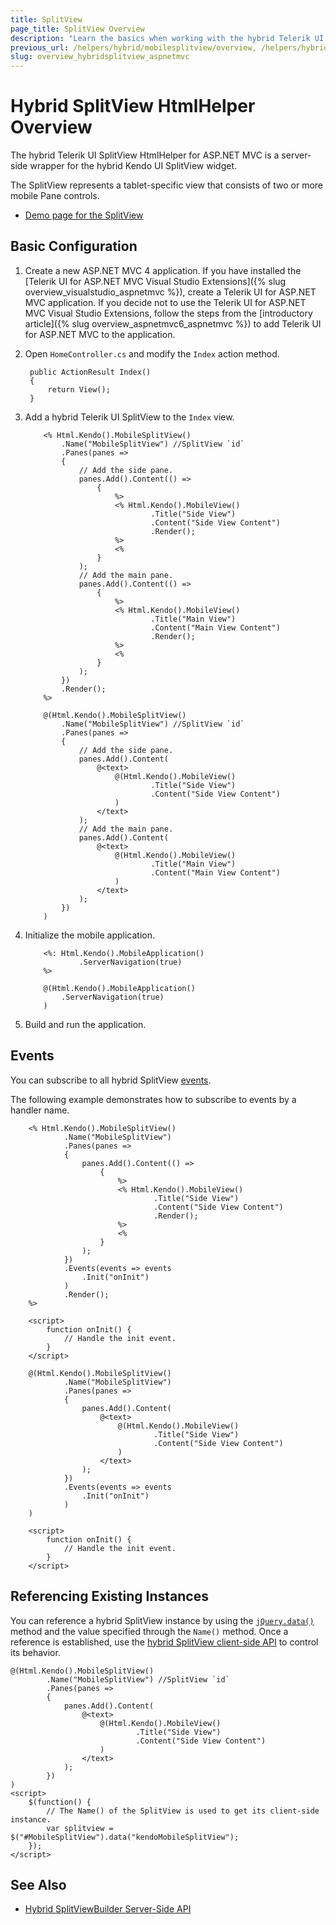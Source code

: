 ```yaml
---
title: SplitView
page_title: SplitView Overview
description: "Learn the basics when working with the hybrid Telerik UI SplitView HtmlHelper for ASP.NET MVC."
previous_url: /helpers/hybrid/mobilesplitview/overview, /helpers/hybrid/mobilesplitview
slug: overview_hybridsplitview_aspnetmvc
---
```


# Hybrid SplitView HtmlHelper Overview

The hybrid Telerik UI SplitView HtmlHelper for ASP.NET MVC is a server-side wrapper for the hybrid Kendo UI SplitView widget.

The SplitView represents a tablet-specific view that consists of two or more mobile Pane controls.

* [Demo page for the SplitView](https://demos.telerik.com/kendo-ui/m/index#splitview/index)

## Basic Configuration

1. Create a new ASP.NET MVC 4 application. If you have installed the [Telerik UI for ASP.NET MVC Visual Studio Extensions]({% slug overview_visualstudio_aspnetmvc %}), create a Telerik UI for ASP.NET MVC application. If you decide not to use the Telerik UI for ASP.NET MVC Visual Studio Extensions, follow the steps from the [introductory article]({% slug overview_aspnetmvc6_aspnetmvc %}) to add Telerik UI for ASP.NET MVC to the application.
1. Open `HomeController.cs` and modify the `Index` action method.

        public ActionResult Index()
        {
            return View();
        }

1. Add a hybrid Telerik UI SplitView to the `Index` view.

    ```ASPX
        <% Html.Kendo().MobileSplitView()
            .Name("MobileSplitView") //SplitView `id`
            .Panes(panes =>
            {
                // Add the side pane.
                panes.Add().Content(() =>
                    {
                        %>
                        <% Html.Kendo().MobileView()
                                .Title("Side View")
                                .Content("Side View Content")
                                .Render();
                        %>
                        <%
                    }
                );
                // Add the main pane.
                panes.Add().Content(() =>
                    {
                        %>
                        <% Html.Kendo().MobileView()
                                .Title("Main View")
                                .Content("Main View Content")
                                .Render();
                        %>
                        <%
                    }
                );
            })
            .Render();
        %>
    ```
    ```Razor
        @(Html.Kendo().MobileSplitView()
            .Name("MobileSplitView") //SplitView `id`
            .Panes(panes =>
            {
                // Add the side pane.
                panes.Add().Content(
                    @<text>
                        @(Html.Kendo().MobileView()
                                .Title("Side View")
                                .Content("Side View Content")
                        )
                    </text>
                );
                // Add the main pane.
                panes.Add().Content(
                    @<text>
                        @(Html.Kendo().MobileView()
                                .Title("Main View")
                                .Content("Main View Content")
                        )
                    </text>
                );
            })
        )
    ```

1. Initialize the mobile application.

    ```ASPX
        <%: Html.Kendo().MobileApplication()
                .ServerNavigation(true)
        %>
    ```
    ```Razor
        @(Html.Kendo().MobileApplication()
            .ServerNavigation(true)
        )
    ```

1. Build and run the application.

## Events

You can subscribe to all hybrid SplitView [events](https://docs.telerik.com/kendo-ui/api/javascript/mobile/ui/splitview#events).

The following example demonstrates how to subscribe to events by a handler name.

```ASPX
    <% Html.Kendo().MobileSplitView()
            .Name("MobileSplitView")
            .Panes(panes =>
            {
                panes.Add().Content(() =>
                    {
                        %>
                        <% Html.Kendo().MobileView()
                                .Title("Side View")
                                .Content("Side View Content")
                                .Render();
                        %>
                        <%
                    }
                );
            })
            .Events(events => events
                .Init("onInit")
            )
            .Render();
    %>

    <script>
        function onInit() {
            // Handle the init event.
        }
    </script>
```
```Razor
    @(Html.Kendo().MobileSplitView()
            .Name("MobileSplitView")
            .Panes(panes =>
            {
                panes.Add().Content(
                    @<text>
                        @(Html.Kendo().MobileView()
                                .Title("Side View")
                                .Content("Side View Content")
                        )
                    </text>
                );
            })
            .Events(events => events
                .Init("onInit")
            )
    )

    <script>
        function onInit() {
            // Handle the init event.
        }
    </script>
```

## Referencing Existing Instances

You can reference a hybrid SplitView instance by using the [`jQuery.data()`](http://api.jquery.com/jQuery.data/) method and the value specified through the `Name()` method. Once a reference is established, use the [hybrid SplitView client-side API](https://docs.telerik.com/kendo-ui/api/javascript/mobile/ui/splitview#methods) to control its behavior.

    @(Html.Kendo().MobileSplitView()
            .Name("MobileSplitView") //SplitView `id`
            .Panes(panes =>
            {
                panes.Add().Content(
                    @<text>
                        @(Html.Kendo().MobileView()
                                .Title("Side View")
                                .Content("Side View Content")
                        )
                    </text>
                );
            })
    )
    <script>
        $(function() {
            // The Name() of the SplitView is used to get its client-side instance.
            var splitview = $("#MobileSplitView").data("kendoMobileSplitView");
        });
    </script>

## See Also

* [Hybrid SplitViewBuilder Server-Side API](https://docs.telerik.com/aspnet-mvc/api/Kendo.Mvc.UI.Fluent/MobileSplitViewBuilder)
